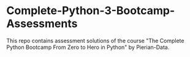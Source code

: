 # Complete-Python-3-Bootcamp-Assessments
This repo contains assessment solutions of the course "The Complete Python Bootcamp From Zero to Hero in Python" by Pierian-Data.
